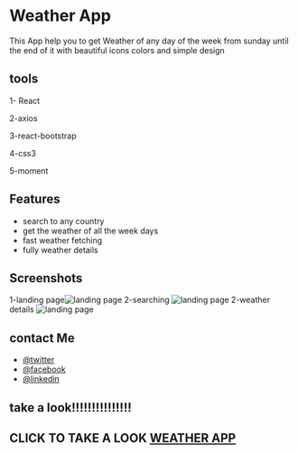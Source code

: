 
# Weather App

This App help you to get Weather of any day of the week from sunday until the end of it 
with beautiful icons colors and simple design


## tools

1- React

2-axios

3-react-bootstrap

4-css3

5-moment




## Features

- search to any country
- get the weather of all the week days
- fast weather fetching
- fully weather details

## Screenshots

1-landing page![landing page](https://user-images.githubusercontent.com/95965261/154323929-f86b8227-b034-4c25-b17c-b42c1b92eba7.png)
2-searching ![landing page](https://user-images.githubusercontent.com/95965261/154324135-7d1e4693-e65e-48e7-876f-87e9c4a6a69e.png)
2-weather details ![landing page](https://user-images.githubusercontent.com/95965261/154324210-3be528b0-4308-4c95-8046-5b9af42904ad.png)

## contact Me

- [@twitter](https://twitter.com/Walidhassan111)
- [@facebook](https://www.facebook.com/walid.hassan.10888938/)
- [@linkedin](https://www.linkedin.com/in/walid-hassan-a744461a7)

## take a look!!!!!!!!!!!!!!!

## CLICK TO TAKE A LOOK [WEATHER APP](https://sw--weather--app.herokuapp.com/)


